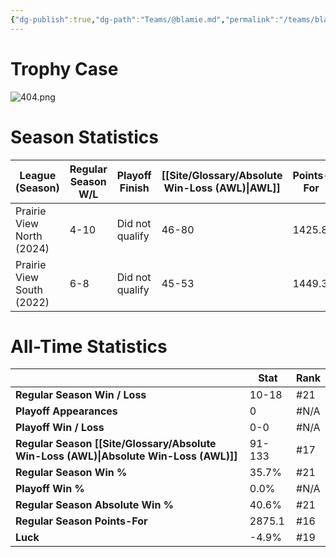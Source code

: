 ```yaml
---
{"dg-publish":true,"dg-path":"Teams/@blamie.md","permalink":"/teams/blamie/"}
---
```


# Trophy Case
![404.png](/img/user/z_Assets/img/404.png)
# Season Statistics
| **League (Season)** | **Regular Season W/L** | **Playoff Finish** | **[[Site/Glossary/Absolute Win-Loss (AWL)\|AWL]]** | **Points-For** |
| ------------------- | ---------------------- | ------------------ | ------------------------------------ | -------------- |
| Prairie View North (2024) | 4-10 | Did not qualify | 46-80 | 1425.8 |
| Prairie View South (2022) | 6-8 | Did not qualify | 45-53 | 1449.3 |
# All-Time Statistics
|                                                | **Stat** | **Rank** |
| ---------------------------------------------- | -------- | -------- |
| **Regular Season Win / Loss**                  | 10-18 | #21 |
| **Playoff Appearances**                        | 0 | #N/A |
| **Playoff Win / Loss**                         | 0-0 | #N/A |
| **Regular Season [[Site/Glossary/Absolute Win-Loss (AWL)\|Absolute Win-Loss (AWL)]]** | 91-133 | #17 |
| **Regular Season Win %**                       | 35.7% | #21 |
| **Playoff Win %**                              | 0.0% | #N/A |
| **Regular Season Absolute Win %**              | 40.6% | #21 |
| **Regular Season Points-For**                  | 2875.1 | #16 |
| **Luck**                                       | -4.9% | #19 |